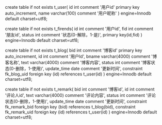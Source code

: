 create table if not exists t_user(
id int comment '用户id' primary key auto_increment,
name varchar(100) comment '用户昵称'
)
engine=Innodb default charset=utf8;

create table if not exists t_firends(
id int comment '用户id',
fid int comment '朋友id',
status int comment '状态(0-解除，1-是)',
primary key(id,fid)
)
engine=Innodb default charset=utf8;

create table if not exists t_blog(
bid int comment '博客id' primary key auto_increment,
id int comment '用户Id',
bname varchar(4000) comment '博客名称',
text varchar(4000) comment '博客内容',
status int comment '博客状态(0-删除，1-使用)',
update_time date comment '更新时间',
constraint fk_blog_uid foreign key (id) references t_user(id) 
)
engine=Innodb default charset=utf8;

create table if not exists t_remark(
bid int comment '博客id',
id int comment '评论人id',
text varchar(4000) comment '评论内容',
status int comment '评论状态(0-删除，1-使用)',
update_time date comment '更新时间',
constraint fk_remark_bid foreign key (bid) references t_blog(bid),
constraint fk_remark_uid foreign key (id) references t_user(id)
)
engine=Innodb default charset=utf8;
